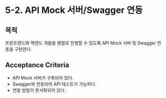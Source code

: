 # 5-2. API Mock 서버/Swagger 연동

## 목적
프론트엔드와 백엔드 개발을 병렬로 진행할 수 있도록 API Mock 서버 및 Swagger 연동을 구현한다.

## Acceptance Criteria
- API Mock 서버가 구축되어 있다.
- Swagger와 연동되어 API 테스트가 가능하다.
- 연동 방법이 문서화되어 있다.
